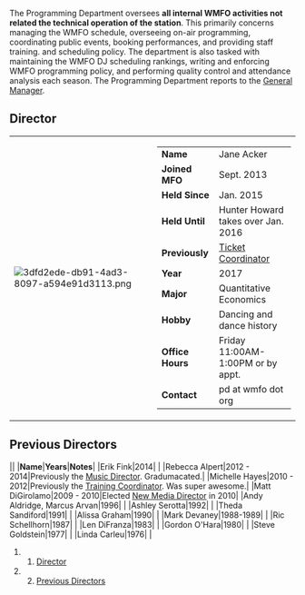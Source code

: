 The Programming Department oversees **all internal WMFO activities not related the technical operation of the station**. This primarily concerns managing the WMFO schedule, overseeing on-air programming, coordinating public events, booking performances, and providing staff training. and scheduling policy. The department is also tasked with maintaining the WMFO DJ scheduling rankings, writing and enforcing WMFO programming policy, and performing quality control and attendance analysis each season. The Programming Department reports to the [General Manager](https://wiki.wmfo.org/About_WMFO/Executive_Board/GM's_Office "GM's Office").

Director
--------

<table>
<col width="50%" />
<col width="50%" />
<tbody>
<tr class="odd">
<td align="left"><p><img src="https://wiki.wmfo.org/@api/deki/files/766/=3dfd2ede-db91-4ad3-8097-a594e91d3113.png" alt="3dfd2ede-db91-4ad3-8097-a594e91d3113.png" /></p></td>
<td align="left"><table>
<tbody>
<tr class="odd">
<td align="left"><strong>Name</strong></td>
<td align="left">Jane Acker</td>
</tr>
<tr class="even">
<td align="left"><strong>Joined MFO</strong></td>
<td align="left">Sept. 2013</td>
</tr>
<tr class="odd">
<td align="left"><strong>Held Since</strong></td>
<td align="left">Jan. 2015</td>
</tr>
<tr class="even">
<td align="left"><strong>Held Until</strong></td>
<td align="left">Hunter Howard takes over Jan. 2016</td>
</tr>
<tr class="odd">
<td align="left"><strong>Previously</strong></td>
<td align="left"><a href="https://wiki.wmfo.org/About_WMFO/Executive_Board/Music_Dept./Tickets_Office" title="Tickets Office">Ticket Coordinator</a></td>
</tr>
<tr class="even">
<td align="left"><strong>Year</strong></td>
<td align="left">2017</td>
</tr>
<tr class="odd">
<td align="left"><strong>Major</strong></td>
<td align="left">Quantitative Economics</td>
</tr>
<tr class="even">
<td align="left"><strong>Hobby</strong></td>
<td align="left">Dancing and dance history</td>
</tr>
<tr class="odd">
<td align="left"><strong>Office Hours</strong></td>
<td align="left">Friday 11:00AM-1:00PM or by appt.</td>
</tr>
<tr class="even">
<td align="left"><strong>Contact</strong></td>
<td align="left"><script type="text/javascript">
<!--
h='&#x77;&#x6d;&#102;&#x6f;&#46;&#x6f;&#114;&#x67;';a='&#64;';n='&#112;&#100;';e=n+a+h;
document.write('<a h'+'ref'+'="ma'+'ilto'+':'+e+'">'+e+'<\/'+'a'+'>');
// -->
</script><noscript>&#112;&#100;&#32;&#x61;&#116;&#32;&#x77;&#x6d;&#102;&#x6f;&#32;&#100;&#x6f;&#116;&#32;&#x6f;&#114;&#x67;</noscript></td>
</tr>
</tbody>
</table></td>
</tr>
</tbody>
</table>

Previous Directors
------------------

||
|**Name**|**Years**|**Notes**|
|Erik Fink|2014| |
|Rebecca Alpert|2012 - 2014|Previously the [Music Director](https://wiki.wmfo.org/About_WMFO/Executive_Board/Music_Dept. "Music Dept."). Gradumacated.|
|Michelle Hayes|2010 - 2012|Previously the [Training Coordinator](https://wiki.wmfo.org/About_WMFO/Executive_Board/Program_Dept./Training_Office "Training Office"). Was super awesome.|
|Matt DiGirolamo|2009 - 2010|Elected [New Media Director](https://wiki.wmfo.org/About_WMFO/Executive_Board/Publicity_Dept./New_Media_Office "Executive Board/Publicity/New Media") in 2010|
|Andy Aldridge, Marcus Arvan|1996| |
|Ashley Serotta|1992| |
|Theda Sandiford|1991| |
|Alissa Graham|1990| |
|Mark Devaney|1988-1989| |
|Ric Schellhorn|1987| |
|Len DiFranza|1983| |
|Gordon O'Hara|1980| |
|Steve Goldstein|1977| |
|Linda Carleu|1976| |

1.  1. [Director](#Director)
2.  2. [Previous Directors](#Previous_Directors)

